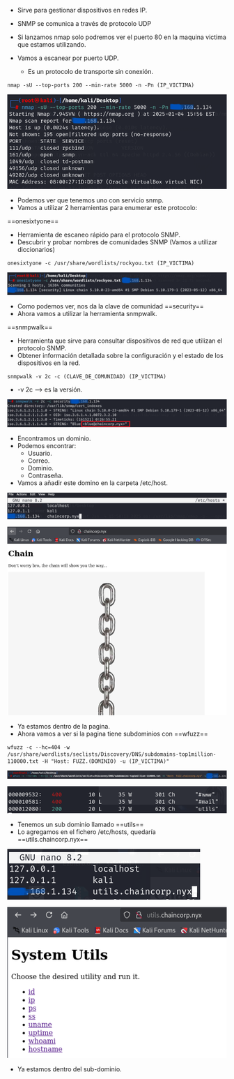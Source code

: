 - Sirve para gestionar dispositivos en redes IP.
- SNMP se comunica a través de protocolo UDP

- Si lanzamos nmap solo podremos ver el puerto 80 en la maquina victima que estamos utilizando.

- Vamos a escanear por puerto UDP.
	- Es un protocolo de transporte sin conexión.

```
nmap -sU --top-ports 200 --min-rate 5000 -n -Pn (IP_VICTIMA) 
```


![](../Imagenes/Pasted%20image%2020250104175645.png)

- Podemos ver que tenemos uno con servicio snmp.
- Vamos a utilizar 2 herramientas para enumerar este protocolo:

==onesixtyone==
- Herramienta de escaneo rápido para el protocolo SNMP.
- Descubrir y probar nombres de comunidades SNMP (Vamos a utilizar diccionarios)

```
onesixtyone -c /usr/share/wordlists/rockyou.txt (IP_VICTIMA)
```


![](../Imagenes/Pasted%20image%2020250104181103.png)

- Como podemos ver, nos da la clave de comunidad ==security==
- Ahora vamos a utilizar la herramienta snmpwalk.

==snmpwalk==
- Herramienta que sirve para consultar dispositivos de red que utilizan el protocolo SNMP.
- Obtener información detallada sobre la configuración y el estado de los dispositivos en la red.

```
snmpwalk -v 2c -c (CLAVE_DE_COMUNIDAD) (IP_VICTIMA)
```
- -v 2c --> es la versión.

![](../Imagenes/Dominio.png)

- Encontramos un dominio.
- Podemos encontrar:
	- Usuario.
	- Correo.
	- Dominio.
	- Contraseña.
- Vamos a añadir este domino en la carpeta /etc/host.

![](../Imagenes/Pasted%20image%2020250104181933.png)



![](../Imagenes/Pasted%20image%2020250104182056.png)

- Ya estamos dentro de la pagina.
- Ahora vamos a ver si la pagina tiene subdominios con ==wfuzz==

```
wfuzz -c --hc=404 -w /usr/share/wordlists/seclists/Discovery/DNS/subdomains-top1million-110000.txt -H "Host: FUZZ.(DOMINIO) -u (IP_VICTIMA)"
```


![](../Imagenes/Pasted%20image%2020250104183002.png)


![](../Imagenes/Pasted%20image%2020250104183036.png)

- Tenemos un sub dominio llamado ==utils==
- Lo agregamos en el fichero /etc/hosts, quedaría ==utils.chaincorp.nyx==

![](../Imagenes/Pasted%20image%2020250104183231.png)


![](../Imagenes/Pasted%20image%2020250104183353.png)

- Ya estamos dentro del sub-dominio.